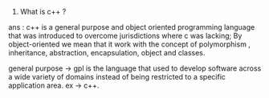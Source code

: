 1. What is c++ ?

ans : c++ is a general purpose and object oriented programming language that was introduced to overcome jurisdictions
where c was lacking; By object-oriented we mean that it work with the concept of polymorphism , inheritance, abstraction, encapsulation, object and classes.

general purpose -> gpl is the language that used to develop software across a wide variety of domains instead of being restricted to a specific application area. ex -> c++.
